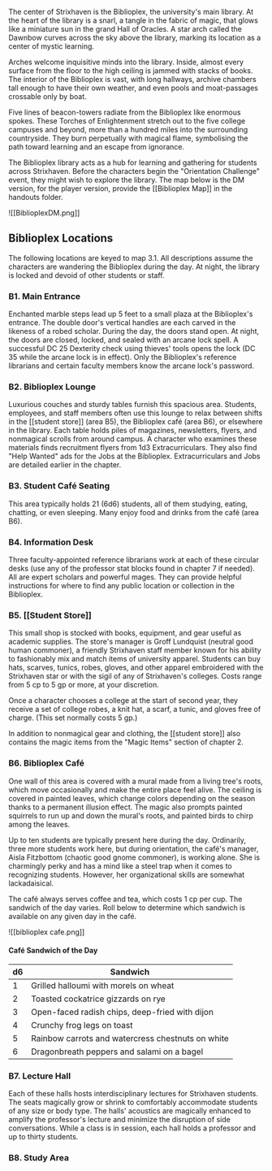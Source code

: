 The center of Strixhaven is the Biblioplex, the university's main library. At the heart of the library is a snarl, a tangle in the fabric of magic, that glows like a miniature sun in the grand Hall of Oracles. A star arch called the Dawnbow curves across the sky above the library, marking its location as a center of mystic learning.

Arches welcome inquisitive minds into the library. Inside, almost every surface from the floor to the high ceiling is jammed with stacks of books. The interior of the Biblioplex is vast, with long hallways, archive chambers tall enough to have their own weather, and even pools and moat-passages crossable only by boat.

Five lines of beacon-towers radiate from the Biblioplex like enormous spokes. These Torches of Enlightenment stretch out to the five college campuses and beyond, more than a hundred miles into the surrounding countryside. They burn perpetually with magical flame, symbolising the path toward learning and an escape from ignorance.

The Biblioplex library acts as a hub for learning and gathering for students across Strixhaven. Before the characters begin the "Orientation Challenge" event, they might wish to explore the library. The map below is the DM version, for the player version, provide the [[Biblioplex Map]] in the handouts folder.

![[BiblioplexDM.png]]

## Biblioplex Locations
The following locations are keyed to map 3.1. All descriptions assume the characters are wandering the Biblioplex during the day. At night, the library is locked and devoid of other students or staff.

### B1. Main Entrance
Enchanted marble steps lead up 5 feet to a small plaza at the Biblioplex's entrance. The double door's vertical handles are each carved in the likeness of a robed scholar. During the day, the doors stand open. At night, the doors are closed, locked, and sealed with an arcane lock spell. A successful DC 25 Dexterity check using thieves' tools opens the lock (DC 35 while the arcane lock is in effect). Only the Biblioplex's reference librarians and certain faculty members know the arcane lock's password.
### B2. Biblioplex Lounge
Luxurious couches and sturdy tables furnish this spacious area. Students, employees, and staff members often use this lounge to relax between shifts in the [[student store]] (area B5), the Biblioplex café (area B6), or elsewhere in the library. Each table holds piles of magazines, newsletters, flyers, and nonmagical scrolls from around campus. A character who examines these materials finds recruitment flyers from 1d3 Extracurriculars. They also find "Help Wanted" ads for the Jobs at the Biblioplex. Extracurriculars and Jobs are detailed earlier in the chapter.
### B3. Student Café Seating
This area typically holds 21 (6d6) students, all of them studying, eating, chatting, or even sleeping. Many enjoy food and drinks from the café (area B6).
### B4. Information Desk
Three faculty-appointed reference librarians work at each of these circular desks (use any of the professor stat blocks found in chapter 7 if needed). All are expert scholars and powerful mages. They can provide helpful instructions for where to find any public location or collection in the Biblioplex.
### B5. [[Student Store]]
This small shop is stocked with books, equipment, and gear useful as academic supplies. The store's manager is Groff Lundquist (neutral good human commoner), a friendly Strixhaven staff member known for his ability to fashionably mix and match items of university apparel. Students can buy hats, scarves, tunics, robes, gloves, and other apparel embroidered with the Strixhaven star or with the sigil of any of Strixhaven's colleges. Costs range from 5 cp to 5 gp or more, at your discretion.

Once a character chooses a college at the start of second year, they receive a set of college robes, a knit hat, a scarf, a tunic, and gloves free of charge. (This set normally costs 5 gp.)

In addition to nonmagical gear and clothing, the [[student store]] also contains the magic items from the "Magic Items" section of chapter 2.
### B6. Biblioplex Café
One wall of this area is covered with a mural made from a living tree's roots, which move occasionally and make the entire place feel alive. The ceiling is covered in painted leaves, which change colors depending on the season thanks to a permanent illusion effect. The magic also prompts painted squirrels to run up and down the mural's roots, and painted birds to chirp among the leaves.

Up to ten students are typically present here during the day. Ordinarily, three more students work here, but during orientation, the café's manager, Aisla Fitzbottom (chaotic good gnome commoner), is working alone. She is charmingly perky and has a mind like a steel trap when it comes to recognizing students. However, her organizational skills are somewhat lackadaisical.

The café always serves coffee and tea, which costs 1 cp per cup. The sandwich of the day varies. Roll below to determine which sandwich is available on any given day in the café.

![[biblioplex cafe.png]]

#### Café Sandwich of the Day

| d6  | Sandwich                                          |
| --- | ------------------------------------------------- |
| 1   | Grilled halloumi with morels on wheat             |
| 2   | Toasted cockatrice gizzards on rye                |
| 3   | Open-faced radish chips, deep-fried with dijon    |
| 4   | Crunchy frog legs on toast                        |
| 5   | Rainbow carrots and watercress chestnuts on white |
| 6   | Dragonbreath peppers and salami on a bagel        |
### B7. Lecture Hall
Each of these halls hosts interdisciplinary lectures for Strixhaven students. The seats magically grow or shrink to comfortably accommodate students of any size or body type. The halls' acoustics are magically enhanced to amplify the professor's lecture and minimize the disruption of side conversations. While a class is in session, each hall holds a professor and up to thirty students.
### B8. Study Area
